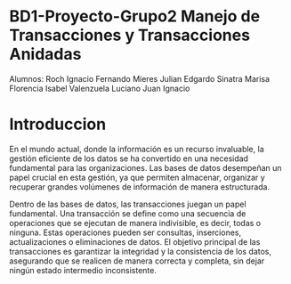 # BD1-Proyecto-Grupo2 Manejo de Transacciones y Transacciones Anidadas
Alumnos:  Roch Ignacio Fernando
          Mieres Julian Edgardo
          Sinatra Marisa Florencia Isabel
          Valenzuela Luciano Juan Ignacio 

# Introduccion

En el mundo actual, donde la información es un recurso invaluable, la gestión eficiente de los datos se ha convertido en una necesidad fundamental para las organizaciones. Las bases de datos desempeñan un papel crucial en esta gestión, ya que permiten almacenar, organizar y recuperar grandes volúmenes de información de manera estructurada.

Dentro de las bases de datos, las transacciones juegan un papel fundamental. Una transacción se define como una secuencia de operaciones que se ejecutan de manera indivisible, es decir, todas o ninguna. Estas operaciones pueden ser consultas, inserciones, actualizaciones o eliminaciones de datos. El objetivo principal de las transacciones es garantizar la integridad y la consistencia de los datos, asegurando que se realicen de manera correcta y completa, sin dejar ningún estado intermedio inconsistente.


